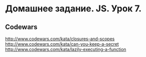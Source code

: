 # Домашнее задание. JS. Урок 7.

## Codewars

http://www.codewars.com/kata/closures-and-scopes
http://www.codewars.com/kata/can-you-keep-a-secret
http://www.codewars.com/kata/lazily-executing-a-function
